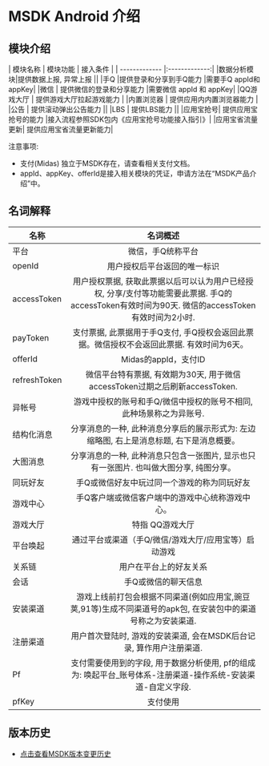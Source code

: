 
MSDK Android 介绍
=======


模块介绍
---

| 模块名称 | 模块功能 | 接入条件 |
| ------------- |:-------------:|
|数据分析模块|提供数据上报, 异常上报	||
|手Q	 |提供登录和分享到手Q能力	|需要手Q appId和appKey||微信 |	提供微信的登录和分享能力	|需要微信 appId 和 appKey||QQ游戏大厅	| 提供游戏大厅拉起游戏能力	||内置浏览器	| 提供应用内内置浏览器能力	||公告	| 提供滚动弹出公告能力	|||LBS	| 提供LBS能力	|||应用宝抢号|	提供应用宝抢号的能力	|接入流程参照SDK包内《应用宝抢号功能接入指引》||应用宝省流量更新|	提供应用宝省流量更新能力|
注意事项:
- 支付(Midas) 独立于MSDK存在，请查看相关支付文档。
- appId、appKey、offerId是接入相关模块的凭证，申请方法在“MSDK产品介绍”中。

名词解释
---

| 名称 | 名词概述 |
| ------------- |:-------------:|
| 平台| 微信，手Q统称平台|
|openId|用户授权后平台返回的唯一标识|
|accessToken|用户授权票据, 获取此票据以后可以认为用户已经授权, 分享/支付等功能需要此票据. 手Q的accessToken有效时间为90天. 微信的accessToken有效时间为2小时.|
|payToken|支付票据, 此票据用于手Q支付, 手Q授权会返回此票据。微信授权不会返回此票据. 有效时间为6天。|
|offerId|Midas的appId，支付ID|
|refreshToken|微信平台特有票据, 有效期为30天, 用于微信accessToken过期之后刷新accessToken.|
|异帐号|游戏中授权的账号和手Q/微信中授权的账号不相同, 此种场景称之为异账号.|
|结构化消息|分享消息的一种, 此种消息分享后的展示形式为: 左边缩略图, 右上是消息标题, 右下是消息概要。|
|大图消息|分享消息的一种, 此种消息只包含一张图片, 显示也只有一张图片. 也叫做大图分享, 纯图分享。|
|同玩好友|手Q或微信好友中玩过同一个游戏的称为同玩好友|
|游戏中心|手Q客户端或微信客户端中的游戏中心统称游戏中心。|
|游戏大厅|特指 QQ游戏大厅|
|平台唤起|通过平台或渠道（手Q/微信/游戏大厅/应用宝等）启动游戏|
|关系链|用户在平台上的好友关系|
|会话|手Q或微信的聊天信息|
|安装渠道|游戏上线前打包会根据不同渠道(例如应用宝,豌豆荚,91等)生成不同渠道号的apk包, 在安装包中的渠道号称之为安装渠道.|
|注册渠道|用户首次登陆时, 游戏的安装渠道, 会在MSDK后台记录, 算作用户注册渠道.|
|Pf|支付需要使用到的字段, 用于数据分析使用, pf的组成为: 唤起平台_账号体系-注册渠道-操作系统-安装渠道-自定义字段.|
|pfKey| 支付使用|

版本历史
---
* [点击查看MSDK版本变更历史](version.md)
